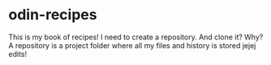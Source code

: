 # odin-recipes
This is my book of recipes!
I need to create a repository. And clone it? Why?
A repository is a project folder where all my files and history is stored
jejej edits!
